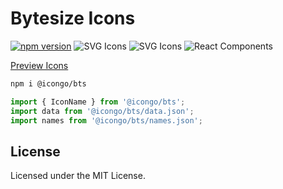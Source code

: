 Bytesize Icons
===

[![npm version](https://img.shields.io/npm/v/@icongo/bts.svg)](https://www.npmjs.com/package/@icongo/bts)
![SVG Icons](https://shields.io/badge/SVG-icons-green?logo=svg&style=flat)
![SVG Icons](https://shields.io/badge/TypeScript-Support-green?logo=TypeScript&style=flat)
![React Components](https://shields.io/badge/React-components-green?logo=react&style=flat)

[Preview Icons](http://icongo.github.io/#/icons/bts)

```bash
npm i @icongo/bts
```

```jsx
import { IconName } from '@icongo/bts';
import data from '@icongo/bts/data.json';
import names from '@icongo/bts/names.json';
```

## License

Licensed under the MIT License.